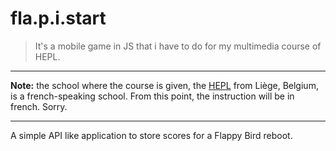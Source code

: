 # fla.p.i.start

> It's a mobile game in JS that i have to do for my multimedia course of HEPL.

* * *

**Note:** the school where the course is given, the [HEPL](http://www.provincedeliege.be/hauteecole) from Liège, Belgium, is a french-speaking school. From this point, the instruction will be in french. Sorry.

* * *
A simple API like application to store scores for a Flappy Bird reboot.
